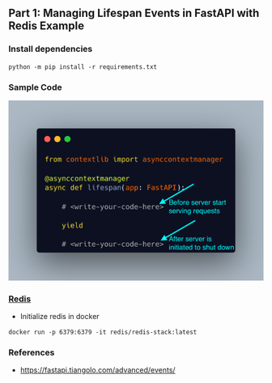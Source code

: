 ## Part 1: Managing Lifespan Events in FastAPI with Redis Example

### Install dependencies
```
python -m pip install -r requirements.txt
```

### Sample Code

<img src="metadata/code_snippet.png" width="600">


### [Redis](https://github.com/redis/redis-py)

- Initialize redis in docker
```
docker run -p 6379:6379 -it redis/redis-stack:latest
```

### References
- https://fastapi.tiangolo.com/advanced/events/
